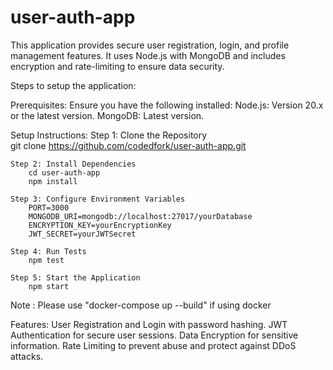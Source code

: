 # user-auth-app
This application provides secure user registration, login, and profile management features. It uses Node.js with MongoDB and includes encryption and rate-limiting to ensure data security.

Steps to setup the application:

Prerequisites:
    Ensure you have the following installed:
    Node.js: Version 20.x or the latest version.
    MongoDB: Latest version.

Setup Instructions:
    Step 1: Clone the Repository   
            git clone https://github.com/codedfork/user-auth-app.git  

    Step 2: Install Dependencies
        cd user-auth-app  
        npm install

    Step 3: Configure Environment Variables
        PORT=3000  
        MONGODB_URI=mongodb://localhost:27017/yourDatabase  
        ENCRYPTION_KEY=yourEncryptionKey  
        JWT_SECRET=yourJWTSecret  

    Step 4: Run Tests
        npm test  

    Step 5: Start the Application
        npm start 

Note : Please use "docker-compose up --build" if using docker         


Features:
    User Registration and Login with password hashing.
    JWT Authentication for secure user sessions.
    Data Encryption for sensitive information.
    Rate Limiting to prevent abuse and protect against DDoS attacks.




